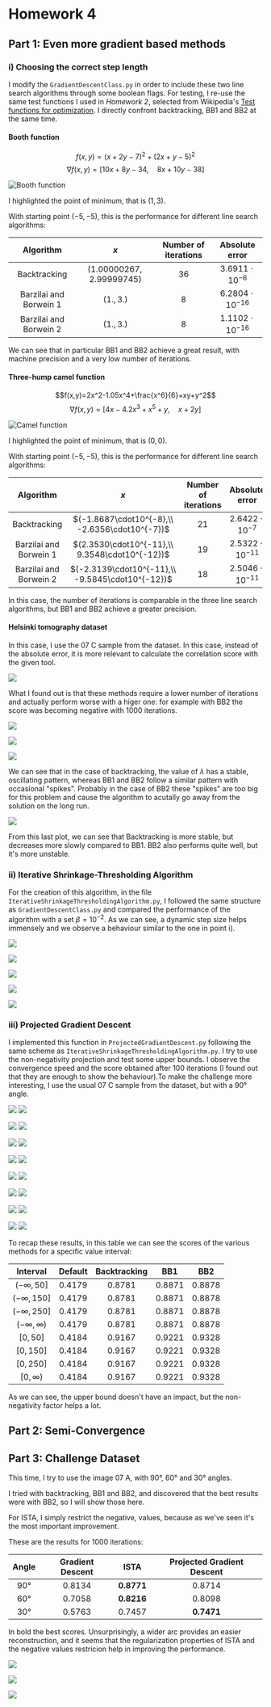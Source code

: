 # Homework 4

## Part 1: Even more gradient based methods

### i) Choosing the correct step length

I modify the `GradientDescentClass.py` in order to include these two line search algorithms through some boolean flags. For testing, I re-use the same test functions I used in *Homework 2*, selected from Wikipedia's [Test functions for optimization](https://en.wikipedia.org/wiki/Test_functions_for_optimization). I directly confront backtracking, BB1 and BB2 at the same time.

#### Booth function

$$ f(x,y)=(x+2y-7)^2+(2x+y-5)^2$$
$$\nabla f(x,y)=[10x+8y-34,\quad 8x+10y-38]$$

![Booth function](booth.png "Booth function")

I highlighted the point of minimum, that is $(1,3)$.

With starting point $(-5,-5)$, this is the performance for different line search algorithms:

| Algorithm  | $x$  | Number of iterations | Absolute error |
|:---:|:---:|:---:|:---:|
| Backtracking  | $(1.00000267, 2.99999745)$  | $36$ | $3.6911\cdot10^{-6}$ |
| Barzilai and Borwein 1  | $(1., 3.)$  | $8$ | $6.2804\cdot10^{-16}$ |
| Barzilai and Borwein 2  | $(1., 3.)$  | $8$ | $1.1102\cdot10^{-16}$ |

We can see that in particular BB1 and BB2 achieve a great result, with machine precision and a very low number of iterations.

#### Three-hump camel function

$$f(x,y)=2x^2-1.05x^4+\frac{x^6}{6}+xy+y^2$$
$$\nabla f(x,y)=[4x-4.2x^3+x^5+y, \quad x+2y]$$

![Camel function](camel.png "Camel function")

I highlighted the point of minimum, that is $(0,0)$.

With starting point $(-5,-5)$, this is the performance for different line search algorithms:

| Algorithm  | $x$  | Number of iterations | Absolute error |
|:---:|:---:|:---:|:---:|
| Backtracking  | $(-1.8687\cdot10^{-8},\\ -2.6356\cdot10^{-7})$  | $21$ | $2.6422\cdot10^{-7}$ |
| Barzilai and Borwein 1  | $(2.3530\cdot10^{-11},\\ 9.3548\cdot10^{-12})$  | $19$ | $2.5322\cdot10^{-11}$ |
| Barzilai and Borwein 2  | $(-2.3139\cdot10^{-11},\\ -9.5845\cdot10^{-12})$  | $18$ | $2.5046\cdot10^{-11}$ |

In this case, the number of iterations is comparable in the three line search algorithms, but BB1 and BB2 achieve a greater precision.

#### Helsinki tomography dataset

In this case, I use the 07 C sample from the dataset. In this case, instead of the absolute error, it is more relevant to calculate the correlation score with the given tool.

![](htc2022_orig.png)

What I found out is that these methods require a lower number of iterations and actually perform worse with a higer one: for example with BB2 the score was becoming negative with 1000 iterations.

![](htc2022_Line_Search.png)

![](htc2022_Barzilai_and_Borwein_1.png)

![](htc2022_Barzilai_and_Borwein_2.png)

We can see that in the case of backtracking, the value of $\lambda$ has a stable, oscillating pattern, whereas BB1 and BB2 follow a similar pattern with occasional "spikes". Probably in the case of BB2 these "spikes" are too big for this problem and cause the algorithm to acutally go away from the solution on the long run.

![](htc2022_convergence.png)

From this last plot, we can see that Backtracking is more stable, but decreases more slowly compared to BB1. BB2 also performs quite well, but it's more unstable.

### ii) Iterative Shrinkage-Thresholding Algorithm

For the creation of this algorithm, in the file `IterativeShrinkageThresholdingAlgorithm.py`, I followed the same structure as `GradientDescentClass.py` and compared the performance of the algorithm with a set $\beta=10^{-2}$. As we can see, a dynamic step size helps immensely and we observe a behaviour similar to the one in point i).

![](ISTA_Default.png)

![](ISTA_Line_Search.png)

![](ISTA_Barzilai_and_Borwein_1.png)

![](ISTA_Barzilai_and_Borwein_2.png)

![](ISTA_convergence.png)

### iii) Projected Gradient Descent

I implemented this function in `ProjectedGradientDescent.py` following the same scheme as `IterativeShrinkageThresholdingAlgorithm.py`. I try to use the non-negativity projection and test some upper bounds. I observe the convergence speed and the score obtained after 100 iterations (I found out that they are enough to show the behaviour).To make the challenge more interesting, I use the usual 07 C sample from the dataset, but with a 90° angle.

![](PDG_convergence_-inf-50.png)
![](PDG_final_-inf-50.png)

![](PDG_convergence_-inf-150.png)
![](PDG_final_-inf-150.png)

![](PDG_convergence_-inf-250.png)
![](PDG_final_-inf-250.png)

![](PDG_convergence_-inf-inf.png)
![](PDG_final_-inf-inf.png)

![](PDG_convergence_0-50.png)
![](PDG_final_0-50.png)

![](PDG_convergence_0-150.png)
![](PDG_final_0-150.png)

![](PDG_convergence_0-250.png)
![](PDG_final_0-250.png)

![](PDG_convergence_0-inf.png)
![](PDG_final_0-inf.png)

To recap these results, in this table we can see the scores of the various methods for a specific value interval:

| Interval  | Default | Backtracking | BB1 | BB2 |
|:---:|:---:|:---:|:---:|:---:|
| $(-\infty,50]$ | $0.4179$ | $0.8781$ | $0.8871$ | $0.8878$ |
| $(-\infty,150]$ | $0.4179$ | $0.8781$ | $0.8871$ | $0.8878$ |
| $(-\infty,250]$ | $0.4179$ | $0.8781$ | $0.8871$ | $0.8878$ |
| $(-\infty,\infty)$ | $0.4179$ | $0.8781$ | $0.8871$ | $0.8878$ |
| $[0,50]$ | $0.4184$ | $0.9167$ | $0.9221$ | $0.9328$ |
| $[0,150]$ | $0.4184$ | $0.9167$ | $0.9221$ | $0.9328$ |
| $[0,250]$ | $0.4184$ | $0.9167$ | $0.9221$ | $0.9328$ |
| $[0,\infty)$ | $0.4184$ | $0.9167$ | $0.9221$ | $0.9328$ |

As we can see, the upper bound doesn't have an impact, but the non-negativity factor helps a lot.

## Part 2: Semi-Convergence

## Part 3: Challenge Dataset

This time, I try to use the image 07 A, with 90°, 60° and 30° angles.

I tried with backtracking, BB1 and BB2, and discovered that the best results were with BB2, so I will show those here.

For ISTA, I simply restrict the negative, values, because as we've seen it's the most important improvement.

These are the results for 1000 iterations:

| Angle | Gradient Descent | ISTA | Projected Gradient Descent |
|:---:|:---:|:---:|:---:|
| $90°$ | $0.8134$ | $\boldsymbol{0.8771}$ | $0.8714$ |
| $60°$ | $0.7058$ | $\boldsymbol{0.8216}$ | $0.8098$ |
| $30°$ | $0.5763$ | $0.7457$ | $\boldsymbol{0.7471}$ |

In bold the best scores. Unsurprisingly, a wider arc provides an easier reconstruction, and it seems that the regularization properties of ISTA and the negative values restricion help in improving the performance.

![](htc2022_07a_GD.png)

![](htc2022_07a_ISTA.png)

![](htc2022_07a_PGD.png)
